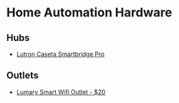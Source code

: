 # Home Automation Hardware


Hubs
-----
- [Lutron Caseta Smartbridge Pro](https://www.amazon.com/Lutron-Caseta-L-BDGPRO2-WH-SmartBridge-Programmed/dp/B00Z8AXQCQ)


Outlets
-------
- [Lumary Smart Wifi Outlet - $20](https://www.amazon.com/Lumary-Outlet-Tamper-Resistant-Receptacle/dp/B07V6YM1N3/ref=sr_1_2_sspa?keywords=smart+outlet&qid=1576179204&sr=8-2-spons&psc=1&spLa=ZW5jcnlwdGVkUXVhbGlmaWVyPUFIUjlVN0pMRjIyMVAmZW5jcnlwdGVkSWQ9QTAzNzI3MzIyRVlSQVJXQVlXT1dJJmVuY3J5cHRlZEFkSWQ9QTAyMTczNjgzRDhSRU5KME1PSFVKJndpZGdldE5hbWU9c3BfYXRmJmFjdGlvbj1jbGlja1JlZGlyZWN0JmRvTm90TG9nQ2xpY2s9dHJ1ZQ==)

